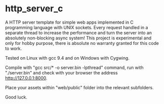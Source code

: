 # http_server_c
A HTTP server template for simple web apps implemented in C programming language with UNIX sockets. Every request handled in a separate thread to increase the performance and turn the server into an absolutely non-blocking async system!
This project is experimental and only for hobby purpose, there is absolute no warranty granted for this code to work.

Tested on Linux with gcc 9.4 and on Windows with Cygwing.

Compile with "gcc src/* -o server.bin -lpthread" command, run with "./server.bin" and check with your browser the address http://127.0.0.1:8000.

Place your assets within "web/public" folder into the relevant subfolders. 

Good luck.
